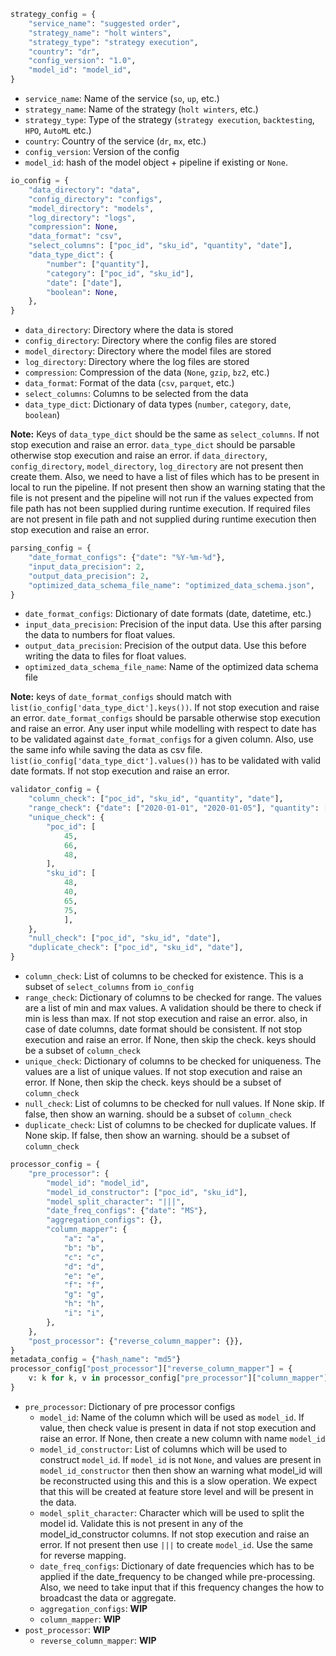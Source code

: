 ```python
strategy_config = {
    "service_name": "suggested order",
    "strategy_name": "holt winters",
    "strategy_type": "strategy execution",
    "country": "dr",
    "config_version": "1.0",
    "model_id": "model_id",
}
```

* `service_name`: Name of the service (`so`, `up`, etc.)
* `strategy_name`: Name of the strategy (`holt winters`, etc.)
* `strategy_type`: Type of the strategy  (`strategy execution`, `backtesting`, `HPO`, `AutoML` etc.)
* `country`: Country of the service (`dr`, `mx`, etc.)
* `config_version`: Version of the config
* `model_id`: hash of the model object + pipeline if existing or `None`.


```python
io_config = {
    "data_directory": "data",
    "config_directory": "configs",
    "model_directory": "models",
    "log_directory": "logs",
    "compression": None,
    "data_format": "csv",
    "select_columns": ["poc_id", "sku_id", "quantity", "date"],
    "data_type_dict": {
        "number": ["quantity"],
        "category": ["poc_id", "sku_id"],
        "date": ["date"],
        "boolean": None,
    },
}
```

* `data_directory`: Directory where the data is stored
* `config_directory`: Directory where the config files are stored
* `model_directory`: Directory where the model files are stored
* `log_directory`: Directory where the log files are stored
* `compression`: Compression of the data (`None`, `gzip`, `bz2`, etc.)
* `data_format`: Format of the data (`csv`, `parquet`, etc.)
* `select_columns`: Columns to be selected from the data
* `data_type_dict`: Dictionary of data types (`number`, `category`, `date`, `boolean`)

__Note:__ Keys of `data_type_dict` should be the same as `select_columns`. If not stop execution and raise an error. `data_type_dict` should be parsable otherwise stop execution and raise an error. if `data_directory`, `config_directory`, `model_directory`, `log_directory` are not present then create them. Also, we need to have a list of files which has to be present in local to run the pipeline. If not present then show an warning stating that the file is not present and the pipeline will not run if the values expected from file path has not been supplied during runtime execution. If required files are not present in file path and not supplied during runtime execution then stop execution and raise an error. 


```python
parsing_config = {
    "date_format_configs": {"date": "%Y-%m-%d"},
    "input_data_precision": 2,
    "output_data_precision": 2,
    "optimized_data_schema_file_name": "optimized_data_schema.json",
}
```

* `date_format_configs`: Dictionary of date formats (date, datetime, etc.)
* `input_data_precision`: Precision of the input data. Use this after parsing the data to numbers for float values.
* `output_data_precision`: Precision of the output data. Use this before writing the data to files for float values.
* `optimized_data_schema_file_name`: Name of the optimized data schema file


__Note:__ keys of `date_format_configs` should match with `list(io_config['data_type_dict'].keys())`. If not stop execution and raise an error. `date_format_configs` should be parsable otherwise stop execution and raise an error. Any user input while modelling with respect to date has to be validated against `date_format_configs` for a given column. Also, use the same info while saving the data as csv file. `list(io_config['data_type_dict'].values())` has to be validated with valid date formats. If not stop execution and raise an error.

```python
validator_config = {
    "column_check": ["poc_id", "sku_id", "quantity", "date"],
    "range_check": {"date": ["2020-01-01", "2020-01-05"], "quantity": [0, 2]},
    "unique_check": {
        "poc_id": [
            45,
            66,
            48,
        ],
        "sku_id": [
            48,
            40,
            65,
            75,
            ],
    },
    "null_check": ["poc_id", "sku_id", "date"],
    "duplicate_check": ["poc_id", "sku_id", "date"],
}
```

* `column_check`: List of columns to be checked for existence. This is a subset of `select_columns` from `io_config`
* `range_check`: Dictionary of columns to be checked for range. The values are a list of min and max values. A validation should be there to check if min is less than max. If not stop execution and raise an error. also, in case of date columns, date format should be consistent. If not stop execution and raise an error. If None, then skip the check. keys should be a subset of `column_check`
* `unique_check`: Dictionary of columns to be checked for uniqueness. The values are a list of unique values. If not stop execution and raise an error. If None, then skip the check. keys should be a subset of `column_check`
* `null_check`: List of columns to be checked for null values. If None skip. If false, then show an warning. should be a subset of `column_check`
* `duplicate_check`: List of columns to be checked for duplicate values. If None skip. If false, then show an warning. should be a subset of `column_check`

```python
processor_config = {
    "pre_processor": {
        "model_id": "model_id",
        "model_id_constructor": ["poc_id", "sku_id"],
        "model_split_character": "|||",
        "date_freq_configs": {"date": "MS"},
        "aggregation_configs": {},
        "column_mapper": {
            "a": "a",
            "b": "b",
            "c": "c",
            "d": "d",
            "e": "e",
            "f": "f",
            "g": "g",
            "h": "h",
            "i": "i",
        },
    },
    "post_processor": {"reverse_column_mapper": {}},
}
metadata_config = {"hash_name": "md5"}
processor_config["post_processor"]["reverse_column_mapper"] = {
    v: k for k, v in processor_config["pre_processor"]["column_mapper"].items()
}
```

* `pre_processor`: Dictionary of pre processor configs
    * `model_id`: Name of the column which will be used as `model_id`. If value, then check value is present in data if not stop execution and raise an error. If None, then create a new column with name `model_id`
    * `model_id_constructor`: List of columns which will be used to construct `model_id`. If `model_id` is not `None`, and values are present in `model_id_constructor` then then show an warning what model_id will be reconstructed using this and this is a slow operation. We expect that this will be created at feature store level and will be present in the data. 
    * `model_split_character`: Character which will be used to split the model id. Validate this is not present in any of the model_id_constructor columns. If not stop execution and raise an error. If not present then use `|||` to create `model_id`. Use the same for reverse mapping.
    * `date_freq_configs`: Dictionary of date frequencies which has to be applied if the date_frequency to be changed while pre-processing. Also, we need to take input that if this frequency changes the how to broadcast the data or aggregate.
    * `aggregation_configs`: __WIP__
    * `column_mapper`: __WIP__
* `post_processor`: __WIP__
    * `reverse_column_mapper`: __WIP__